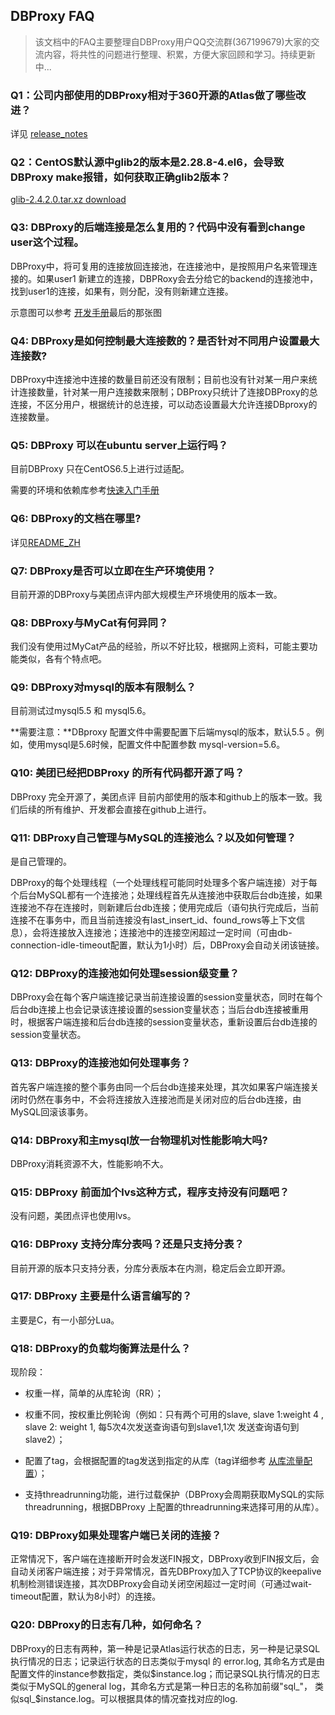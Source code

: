 ## DBProxy FAQ


> 该文档中的FAQ主要整理自DBProxy用户QQ交流群(367199679)大家的交流内容，将共性的问题进行整理、积累，方便大家回顾和学习。持续更新中...


### Q1：公司内部使用的DBProxy相对于360开源的Atlas做了哪些改进？

详见 [release_notes](https://github.com/Meituan-Dianping/DBProxy/blob/master/doc/RELEASE_NOTES.md)

### Q2：CentOS默认源中glib2的版本是2.28.8-4.el6，会导致DBProxy make报错，如何获取正确glib2版本？

[glib-2.4.2.0.tar.xz download](http://pkgs.fedoraproject.org/repo/pkgs/mingw-glib2/glib-2.42.0.tar.xz/71af99768063ac24033ac738e2832740/)

### Q3: DBProxy的后端连接是怎么复用的？代码中没有看到change user这个过程。

DBProxy中，将可复用的连接放回连接池，在连接池中，是按照用户名来管理连接的。如果user1 新建立的连接，DBPRoxy会去分给它的backend的连接池中，找到user1的连接，如果有，则分配，没有则新建立连接。

示意图可以参考  [开发手册](https://github.com/Meituan-Dianping/DBProxy/blob/master/doc/PROGRAMMING_GUIDE.md)最后的那张图 

### Q4: DBProxy是如何控制最大连接数的？是否针对不同用户设置最大连接数?

DBProxy中连接池中连接的数量目前还没有限制；目前也没有针对某一用户来统计连接数量，针对某一用户连接数来限制；DBProxy只统计了连接DBProxy的总连接，不区分用户，根据统计的总连接，可以动态设置最大允许连接DBproxy的连接数量。

### Q5: DBProxy 可以在ubuntu server上运行吗？

目前DBProxy 只在CentOS6.5上进行过适配。

需要的环境和依赖库参考[快速入门手册](https://github.com/Meituan-Dianping/DBProxy/blob/master/doc/QUICK_START.md)

### Q6: DBProxy的文档在哪里?

详见[README_ZH](https://github.com/Meituan-Dianping/DBProxy/blob/master/README_ZH.md)

### Q7: DBProxy是否可以立即在生产环境使用？

目前开源的DBProxy与美团点评内部大规模生产环境使用的版本一致。

### Q8: DBProxy与MyCat有何异同？

我们没有使用过MyCat产品的经验，所以不好比较，根据网上资料，可能主要功能类似，各有个特点吧。

### Q9: DBProxy对mysql的版本有限制么？

目前测试过mysql5.5 和 mysql5.6。

**需要注意：**DBproxy 配置文件中需要配置下后端mysql的版本，默认5.5 。例如，使用mysql是5.6时候，配置文件中配置参数 mysql-version=5.6。

### Q10: 美团已经把DBProxy 的所有代码都开源了吗？

DBProxy 完全开源了，美团点评 目前内部使用的版本和github上的版本一致。我们后续的所有维护、开发都会直接在github上进行。

### Q11: DBProxy自己管理与MySQL的连接池么？以及如何管理？
是自己管理的。

DBProxy的每个处理线程（一个处理线程可能同时处理多个客户端连接）对于每个后台MySQL都有一个连接池；处理线程首先从连接池中获取后台db连接，如果连接池不存在连接时，则新建后台db连接；使用完成后（语句执行完成后，当前连接不在事务中，而且当前连接没有last_insert_id、found_rows等上下文信息），会将连接放入连接池；连接池中的连接空闲超过一定时间（可由db-connection-idle-timeout配置，默认为1小时）后，DBProxy会自动关闭该链接。

### Q12: DBProxy的连接池如何处理session级变量？
DBProxy会在每个客户端连接记录当前连接设置的session变量状态，同时在每个后台db连接上也会记录该连接设置的session变量状态；当后台db连接被重用时，根据客户端连接和后台db连接的session变量状态，重新设置后台db连接的session变量状态。

### Q13: DBProxy的连接池如何处理事务？
首先客户端连接的整个事务由同一个后台db连接来处理，其次如果客户端连接关闭时仍然在事务中，不会将连接放入连接池而是关闭对应的后台db连接，由MySQL回滚该事务。

### Q14: DBProxy和主mysql放一台物理机对性能影响大吗?

DBProxy消耗资源不大，性能影响不大。

### Q15: DBProxy 前面加个lvs这种方式，程序支持没有问题吧？

没有问题，美团点评也使用lvs。

### Q16: DBProxy 支持分库分表吗？还是只支持分表？

目前开源的版本只支持分表，分库分表版本在内测，稳定后会立即开源。

### Q17: DBProxy 主要是什么语言编写的？

主要是C，有一小部分Lua。

### Q18: DBProxy的负载均衡算法是什么？

现阶段：   
 
- 权重一样，简单的从库轮询（RR）；    

- 权重不同，按权重比例轮询（例如：只有两个可用的slave, slave 1:weight 4  , slave 2: weight 1, 每5次4次发送查询语句到slave1,1次 发送查询语句到slave2）；   
 
- 配置了tag，会根据配置的tag发送到指定的从库（tag详细参考 [从库流量配置](https://github.com/Meituan-Dianping/DBProxy/blob/master/doc/USER_GUIDE.md#3.3.7.2)）；

- 支持threadrunning功能，进行过载保护（DBProxy会周期获取MySQL的实际threadrunning，根据DBProxy 上配置的threadrunning来选择可用的从库）。

### Q19: DBProxy如果处理客户端已关闭的连接？

正常情况下，客户端在连接断开时会发送FIN报文，DBProxy收到FIN报文后，会自动关闭客户端连接；对于异常情况，首先DBProxy加入了TCP协议的keepalive机制检测错误连接，其次DBProxy会自动关闭空闲超过一定时间（可通过wait-timeout配置，默认为8小时）的连接。

### Q20: DBProxy的日志有几种，如何命名？

DBProxy的日志有两种，第一种是记录Atlas运行状态的日志，另一种是记录SQL执行情况的日志；记录运行状态的日志类似于mysql 的 error.log, 其命名方式是由配置文件的instance参数指定，类似$instance.log；而记录SQL执行情况的日志类似于MySQL的general log，其命名方式是第一种日志的名称加前缀"sql_"， 类似sql_$instance.log。可以根据具体的情况查找对应的log.







